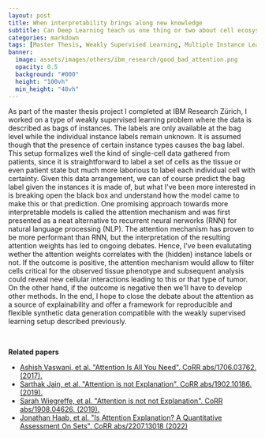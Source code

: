 ```yaml
---
layout: post
title: When interpretability brings along new knowledge
subtitle: Can Deep Learning teach us one thing or two about cell ecosystems?
categories: markdown
tags: [Master Thesis, Weakly Supervised Learning, Multiple Instance Learning, MIL, Attention, Deep Sets, PyTorch]
banner:
  image: assets/images/others/ibm_research/good_bad_attention.png
  opacity: 0.5
  background: "#000"
  height: "100vh"
  min_height: "48vh"
---
```


As part of the master thesis project I completed at IBM Research Zürich, I worked on a type of weakly supervised learning problem where the data is described as bags of instances. 
The labels are only available at the bag level while the individual instance labels remain unknown. 
It is assumed though that the presence of certain instance types causes the bag label.
This setup formalizes well the kind of single-cell data gathered from patients, since it is straightforward to label a set of cells as the tissue or even patient state but much more laborious to label each individual cell with certainty.
Given this data arrangement, we can of course predict the bag label given the instances it is made of, but what I've been more interested in is breaking open the black box and understand how the model came to make this or that prediction. 
One promising approach towards more interpretable models is called the attention mechanism and was first presented as a neat alternative to recurrent neural nerworks (RNN) for natural language processing (NLP). 
The attention mechanism has proven to be more performant than RNN, but the interpretation of the resulting attention weights has led to ongoing debates. 
Hence, I've been evalutating wether the attention weights correlates with the (hidden) instance labels or not.
If the outcome is positive, the attention mechanism would allow to filter cells critical for the observed tissue phenotype and subsequent analysis could reveal new cellular interactions leading to this or that type of tumor. On the other hand, if the outcome is negative then we'll have to develop other methods. In the end, I hope to close the debate about the attention as a source of explainability and offer a framework for reproducible and flexible synthetic data generation compatible with the weakly supervised learning setup described previously.

<br>

**Related papers**

- [Ashish Vaswani, et al. "Attention Is All You Need". CoRR abs/1706.03762. (2017).](https://arxiv.org/abs/1706.03762)
- [Sarthak Jain, et al. "Attention is not Explanation". CoRR abs/1902.10186. (2019).](https://arxiv.org/abs/1902.10186)
- [Sarah Wiegreffe, et al. "Attention is not not Explanation". CoRR abs/1908.04626. (2019).](https://arxiv.org/abs/1908.04626)
- [Jonathan Haab, et al. "Is Attention Explanation? A Quantitative Assessment On Sets". CoRR abs/2207.13018 (2022)](https://arxiv.org/abs/2207.13018)
